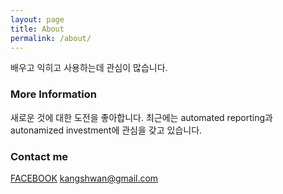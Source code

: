 ```yaml
---
layout: page
title: About
permalink: /about/
---
```


배우고 익히고 사용하는데 관심이 많습니다.

### More Information

새로운 것에 대한 도전을 좋아합니다. 
최근에는 automated reporting과 autonamized investment에 관심을 갖고 있습니다.

### Contact me

[FACEBOOK](https://www.facebook.com/5h4ne?ref=bookmarks "facebook")
[kangshwan@gmail.com](mailto:email@domain.com)

